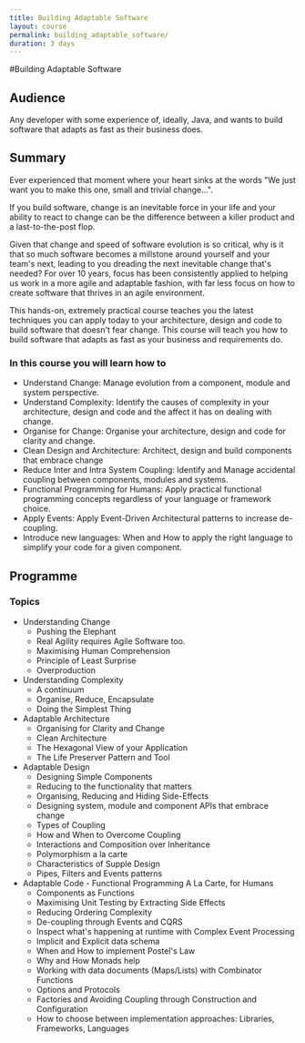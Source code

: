 ```yaml
---
title: Building Adaptable Software
layout: course
permalink: building_adaptable_software/
duration: 3 days
---
```

#Building Adaptable Software

## Audience

Any developer with some experience of, ideally, Java, and wants to build software that adapts as fast as their business does.

## Summary

Ever experienced that moment where your heart sinks at the words "We just want you to make this one, small and trivial change…".

If you build software, change is an inevitable force in your life and your ability to react to change can be the difference between a killer product and a last-to-the-post flop.

Given that change and speed of software evolution is so critical, why is it that so much software becomes a millstone around yourself and your team's next, leading to you dreading the next inevitable change that's needed? For over 10 years, focus has been consistently applied to helping us work in a more agile and adaptable fashion, with far less focus on how to create software that thrives in an agile environment.

This hands-on, extremely practical course teaches you the latest techniques you can apply today to your architecture, design and code to build software that doesn't fear change. This course will teach you how to build software that adapts as fast as your business and requirements do.

### In this course you will learn how to

* Understand Change: Manage evolution from a component, module and system perspective.
* Understand Complexity: Identify the causes of complexity in your architecture, design and code and the affect it has on dealing with change.
* Organise for Change: Organise your architecture, design and code for clarity and change.
* Clean Design and Architecture: Architect, design and build components that embrace change
* Reduce Inter and Intra System Coupling: Identify and Manage accidental coupling between components, modules and systems.
* Functional Programming for Humans: Apply practical functional programming concepts regardless of your language or framework choice.
* Apply Events: Apply Event-Driven Architectural patterns to increase de-coupling.
* Introduce new languages: When and How to apply the right language to simplify your code for a given component.

## Programme

### Topics
* Understanding Change
	* Pushing the Elephant
	* Real Agility requires Agile Software too.
	* Maximising Human Comprehension
	* Principle of Least Surprise
	* Overproduction
* Understanding Complexity
	* A continuum
	* Organise, Reduce, Encapsulate
	* Doing the Simplest Thing
* Adaptable Architecture
	* Organising for Clarity and Change
	* Clean Architecture
	* The Hexagonal View of your Application
	* The Life Preserver Pattern and Tool
* Adaptable Design
	* Designing Simple Components
	* Reducing to the functionality that matters
	* Organising, Reducing and Hiding Side-Effects
	* Designing system, module and component APIs that embrace change
	* Types of Coupling
	* How and When to Overcome Coupling
	* Interactions and Composition over Inheritance
	* Polymorphism a la carte
	* Characteristics of Supple Design
	* Pipes, Filters and Events patterns
* Adaptable Code - Functional Programming A La Carte, for Humans
	* Components as Functions
	* Maximising Unit Testing by Extracting Side Effects
	* Reducing Ordering Complexity
	* De-coupling through Events and CQRS
	* Inspect what's happening at runtime with Complex Event Processing
	* Implicit and Explicit data schema
	* When and How to implement Postel's Law
	* Why and How Monads help
	* Working with data documents (Maps/Lists) with Combinator Functions 
	* Options and Protocols
	* Factories and Avoiding Coupling through Construction and Configuration
	* How to choose between implementation approaches: Libraries, Frameworks, Languages